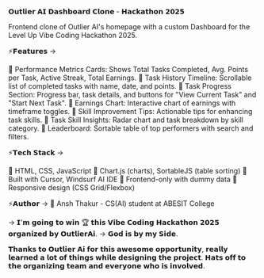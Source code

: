𝗢𝘂𝘁𝗹𝗶𝗲𝗿 𝗔𝗜 𝗗𝗮𝘀𝗵𝗯𝗼𝗮𝗿𝗱 𝗖𝗹𝗼𝗻𝗲 - 𝗛𝗮𝗰𝗸𝗮𝘁𝗵𝗼𝗻 𝟮𝟬𝟮𝟱

Frontend clone of Outlier AI's homepage with a custom Dashboard for the Level Up Vibe Coding Hackathon 2025.

⚡𝗙𝗲𝗮𝘁𝘂𝗿𝗲𝘀 -> 

🔴 Performance Metrics Cards: Shows Total Tasks Completed, Avg. Points per Task, Active Streak, Total Earnings.
🔴 Task History Timeline: Scrollable list of completed tasks with name, date, and points.
🔴 Task Progress Section: Progress bar, task details, and buttons for "View Current Task" and "Start Next Task".
🔴 Earnings Chart: Interactive chart of earnings with timeframe toggles.
🔴 Skill Improvement Tips: Actionable tips for enhancing task skills.
🔴 Task Skill Insights: Radar chart and task breakdown by skill category.
🔴 Leaderboard: Sortable table of top performers with search and filters.


⚡𝗧𝗲𝗰𝗵 𝗦𝘁𝗮𝗰𝗸 -> 

🔴 HTML, CSS, JavaScript
🔴 Chart.js (charts), SortableJS (table sorting)
🔴 Built with Cursor, Windsurf AI IDE
🔴 Frontend-only with dummy data
🔴 Responsive design (CSS Grid/Flexbox)

⚡𝗔𝘂𝘁𝗵𝗼𝗿 ->
🔴 Ansh Thakur  - CS(AI) student at ABESIT College 

-> 𝗜'𝗺 𝗴𝗼𝗶𝗻𝗴 𝘁𝗼 𝘄𝗶𝗻 🏆 𝘁𝗵𝗶𝘀 𝗩𝗶𝗯𝗲 𝗖𝗼𝗱𝗶𝗻𝗴 𝗛𝗮𝗰𝗸𝗮𝘁𝗵𝗼𝗻 𝟮𝟬𝟮𝟱 𝗼𝗿𝗴𝗮𝗻𝗶𝘇𝗲𝗱 𝗯𝘆 𝗢𝘂𝘁𝗹𝗶𝗲𝗿𝗔𝗶.
-> 𝗚𝗼𝗱 𝗶𝘀 𝗯𝘆 𝗺𝘆 𝗦𝗶𝗱𝗲.

𝗧𝗵𝗮𝗻𝗸𝘀 𝘁𝗼 𝗢𝘂𝘁𝗹𝗶𝗲𝗿 𝗔𝗶 𝗳𝗼𝗿 𝘁𝗵𝗶𝘀 𝗮𝘄𝗲𝘀𝗼𝗺𝗲 𝗼𝗽𝗽𝗼𝗿𝘁𝘂𝗻𝗶𝘁𝘆, 𝗿𝗲𝗮𝗹𝗹𝘆 𝗹𝗲𝗮𝗿𝗻𝗲𝗱 𝗮 𝗹𝗼𝘁 𝗼𝗳 𝘁𝗵𝗶𝗻𝗴𝘀 𝘄𝗵𝗶𝗹𝗲 𝗱𝗲𝘀𝗶𝗴𝗻𝗶𝗻𝗴 𝘁𝗵𝗲 𝗽𝗿𝗼𝗷𝗲𝗰𝘁.
𝗛𝗮𝘁𝘀 𝗼𝗳𝗳 𝘁𝗼 𝘁𝗵𝗲 𝗼𝗿𝗴𝗮𝗻𝗶𝘇𝗶𝗻𝗴 𝘁𝗲𝗮𝗺 𝗮𝗻𝗱 𝗲𝘃𝗲𝗿𝘆𝗼𝗻𝗲 𝘄𝗵𝗼 𝗶𝘀 𝗶𝗻𝘃𝗼𝗹𝘃𝗲𝗱. 


